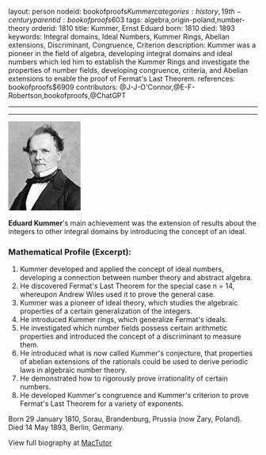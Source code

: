 layout: person
nodeid: bookofproofs$Kummer
categories: history,19th-century
parentid: bookofproofs$603
tags: algebra,origin-poland,number-theory
orderid: 1810
title: Kummer, Ernst Eduard
born: 1810
died: 1893
keywords: Integral domains, Ideal Numbers, Kummer Rings, Abelian extensions, Discriminant, Congruence, Criterion
description: Kummer was a pioneer in the field of algebra, developing integral domains and ideal numbers which led him to establish the Kummer Rings and investigate the properties of number fields, developing congruence, criteria, and Abelian extensions to enable the proof of Fermat's Last Theorem.
references: bookofproofs$6909
contributors: @J-J-O'Connor,@E-F-Robertson,bookofproofs,@ChatGPT

---



---

![Kummer.jpg](https://github.com/bookofproofs/bookofproofs.github.io/blob/main/_sources/_assets/images/portraits/Kummer.jpg?raw=true)

**Eduard Kummer**'s main achievement was the extension of results about the integers to other integral domains by introducing the concept of an ideal.

### Mathematical Profile (Excerpt):
1. Kummer developed and applied the concept of ideal numbers, developing a connection between number theory and abstract algebra. 
2. He discovered Fermat's Last Theorem for the special case n = 14, whereupon Andrew Wiles used it to prove the general case.  
3. Kummer was a pioneer of ideal theory, which studies the algebraic properties of a certain generalization of the integers. 
4. He introduced Kummer rings, which generalize Fermat's ideals.
5. He investigated which number fields possess certain arithmetic properties and introduced the concept of a discriminant to measure them.
6. He introduced what is now called Kummer's conjecture, that properties of abelian extensions of the rationals could be used to derive periodic laws in algebraic number theory.
7. He demonstrated how to rigorously prove irrationality of certain numbers.
8. He developed Kummer's congruence and Kummer's criterion to prove Fermat's Last Theorem for a variety of exponents.

Born 29 January 1810, Sorau, Brandenburg, Prussia (now Żary, Poland). Died 14 May 1893, Berlin, Germany.

View full biography at [MacTutor](https://mathshistory.st-andrews.ac.uk/Biographies/Kummer/)
